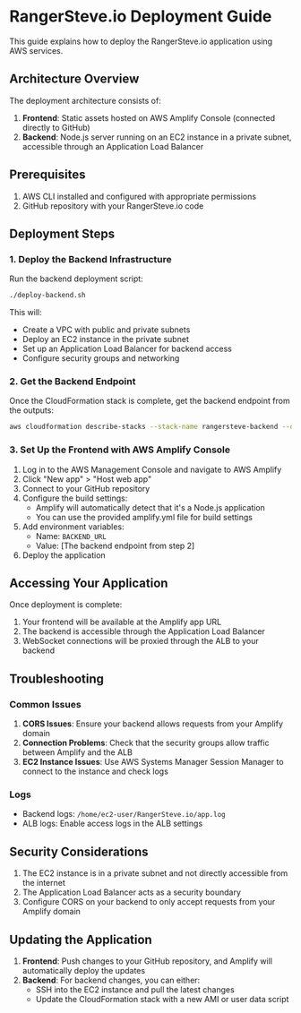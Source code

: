 # RangerSteve.io Deployment Guide

This guide explains how to deploy the RangerSteve.io application using AWS services.

## Architecture Overview

The deployment architecture consists of:

1. **Frontend**: Static assets hosted on AWS Amplify Console (connected directly to GitHub)
2. **Backend**: Node.js server running on an EC2 instance in a private subnet, accessible through an Application Load Balancer

## Prerequisites

1. AWS CLI installed and configured with appropriate permissions
2. GitHub repository with your RangerSteve.io code

## Deployment Steps

### 1. Deploy the Backend Infrastructure

Run the backend deployment script:

```bash
./deploy-backend.sh
```

This will:
- Create a VPC with public and private subnets
- Deploy an EC2 instance in the private subnet
- Set up an Application Load Balancer for backend access
- Configure security groups and networking

### 2. Get the Backend Endpoint

Once the CloudFormation stack is complete, get the backend endpoint from the outputs:

```bash
aws cloudformation describe-stacks --stack-name rangersteve-backend --query "Stacks[0].Outputs[?OutputKey=='BackendEndpoint'].OutputValue" --output text
```

### 3. Set Up the Frontend with AWS Amplify Console

1. Log in to the AWS Management Console and navigate to AWS Amplify
2. Click "New app" > "Host web app"
3. Connect to your GitHub repository
4. Configure the build settings:
   - Amplify will automatically detect that it's a Node.js application
   - You can use the provided amplify.yml file for build settings
5. Add environment variables:
   - Name: `BACKEND_URL`
   - Value: [The backend endpoint from step 2]
6. Deploy the application

## Accessing Your Application

Once deployment is complete:

1. Your frontend will be available at the Amplify app URL
2. The backend is accessible through the Application Load Balancer
3. WebSocket connections will be proxied through the ALB to your backend

## Troubleshooting

### Common Issues

1. **CORS Issues**: Ensure your backend allows requests from your Amplify domain
2. **Connection Problems**: Check that the security groups allow traffic between Amplify and the ALB
3. **EC2 Instance Issues**: Use AWS Systems Manager Session Manager to connect to the instance and check logs

### Logs

- Backend logs: `/home/ec2-user/RangerSteve.io/app.log`
- ALB logs: Enable access logs in the ALB settings

## Security Considerations

1. The EC2 instance is in a private subnet and not directly accessible from the internet
2. The Application Load Balancer acts as a security boundary
3. Configure CORS on your backend to only accept requests from your Amplify domain

## Updating the Application

1. **Frontend**: Push changes to your GitHub repository, and Amplify will automatically deploy the updates
2. **Backend**: For backend changes, you can either:
   - SSH into the EC2 instance and pull the latest changes
   - Update the CloudFormation stack with a new AMI or user data script
